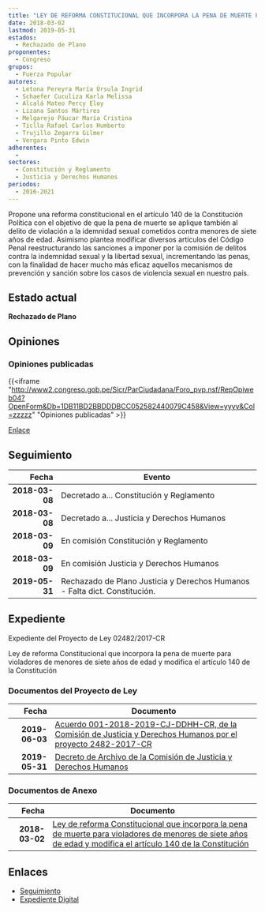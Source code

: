 ```yaml
---
title: "LEY DE REFORMA CONSTITUCIONAL QUE INCORPORA LA PENA DE MUERTE PARA VIOLADORES DE MENORES DE SIETE AÑOS DE EDAD Y MODIFICA EL ARTÍCULO 140 DE LA CONSTITUCIÓN"
date: 2018-03-02
lastmod: 2019-05-31
estados: 
  - Rechazado de Plano
proponentes: 
  - Congreso
grupos: 
  - Fuerza Popular
autores: 
  - Letona Pereyra María Úrsula Ingrid
  - Schaefer Cuculiza Karla Melissa
  - Alcalá Mateo Percy Eloy
  - Lizana Santos Mártires
  - Melgarejo Páucar María Cristina
  - Ticlla Rafael Carlos Humberto
  - Trujillo Zegarra Gilmer
  - Vergara Pinto Edwin
adherentes: 
  - 
sectores: 
  - Constitución y Reglamento
  - Justicia y Derechos Humanos
periodos: 
  - 2016-2021
---
```


Propone una reforma constitucional en el artículo 140 de la Constitución Política con el objetivo de que la pena de muerte se aplique también al delito de violación a la idemnidad sexual cometidos contra menores de siete años de edad. Asimismo plantea modificar diversos artículos del Código Penal reestructurando las sanciones a imponer por la comisión de delitos contra la indemnidad sexual y la libertad sexual, incrementando las penas, con la finalidad de hacer mucho más eficaz aquellos mecanismos de prevención y sanción sobre los casos de violencia sexual en nuestro país.


## Estado actual

**Rechazado de Plano**

## Opiniones

### Opiniones publicadas

{{<iframe "http://www2.congreso.gob.pe/Sicr/ParCiudadana/Foro_pvp.nsf/RepOpiweb04?OpenForm&Db=1DB11BD2BBDDDBCC052582440079C458&View=yyyy&Col=zzzzz" "Opiniones publicadas" >}}

[Enlace](http://www2.congreso.gob.pe/Sicr/ParCiudadana/Foro_pvp.nsf/RepOpiweb04?OpenForm&Db=1DB11BD2BBDDDBCC052582440079C458&View=yyyy&Col=zzzzz)

## Seguimiento

| Fecha | Evento |
|------:|--------|
| **2018-03-08** | Decretado a... Constitución y Reglamento|
| **2018-03-08** | Decretado a... Justicia y Derechos Humanos|
| **2018-03-09** | En comisión Constitución y Reglamento|
| **2018-03-09** | En comisión Justicia y Derechos Humanos|
| **2019-05-31** | Rechazado de Plano Justicia y Derechos Humanos - Falta dict. Constitución.|


## Expediente

Expediente del Proyecto de Ley 02482/2017-CR

Ley de reforma Constitucional que incorpora la pena de muerte para violadores de menores de siete años de edad y modifica el artículo 140 de la Constitución


### Documentos del Proyecto de Ley

| Fecha | Documento |
|------:|--------|
| **2019-06-03** | [Acuerdo 001-2018-2019-CJ-DDHH-CR, de la Comisión de Justicia y Derechos Humanos por el proyecto 2482-2017-CR](http://www.leyes.congreso.gob.pe/Documentos/2016_2021/Decretos/Archivamiento/DA0040620190603.pdf) |
| **2019-05-31** | [Decreto de Archivo de la Comisión de Justicia y Derechos Humanos](http://www.leyes.congreso.gob.pe/Documentos/2016_2021/Decretos/Archivamiento/DA0248220190531.pdf) |

### Documentos de Anexo

| Fecha | Documento |
|------:|--------|
| **2018-03-02** | [Ley de reforma Constitucional que incorpora la pena de muerte para violadores de menores de siete años de edad y modifica el artículo 140 de la Constitución](http://www.leyes.congreso.gob.pe/Documentos/2016_2021/Proyectos_de_Ley_y_de_Resoluciones_Legislativas/PL0248220180302..pdf) |

## Enlaces 

- [Seguimiento](http://www2.congreso.gob.pe/Sicr/TraDocEstProc/CLProLey2016.nsf/f7fff46988ca05b1052578e100829cc7/0f23a7d1e3b4a514052582440079900e?OpenDocument)
- [Expediente Digital](http://www2.congreso.gob.pe/Sicr/TraDocEstProc/CLProLey2016.nsf/f7fff46988ca05b1052578e100829cc7/0f23a7d1e3b4a514052582440079900e?OpenDocument&Click=05257FB7005EB655.eb71d0cf91d8294e05256cdf006b5706/$Body/0.1C6C)
